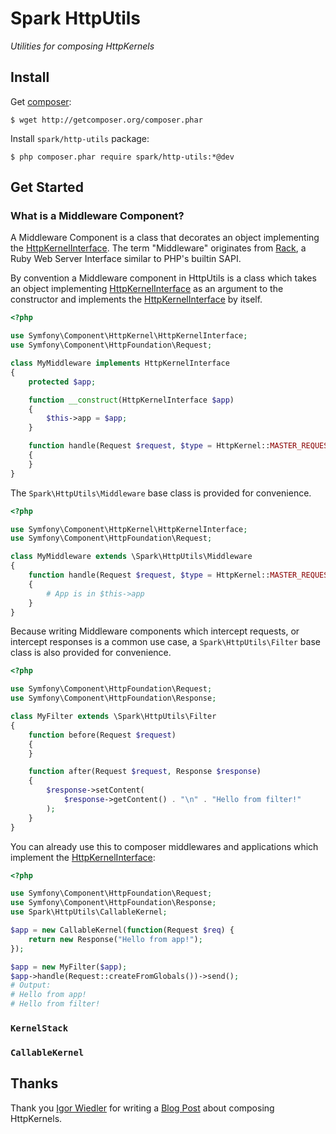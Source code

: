 # Spark HttpUtils

_Utilities for composing HttpKernels_

## Install

Get [composer]:

    $ wget http://getcomposer.org/composer.phar

Install `spark/http-utils` package:

    $ php composer.phar require spark/http-utils:*@dev

[composer]: http://getcomposer.org

## Get Started

### What is a Middleware Component?

A Middleware Component is a class that decorates an object implementing
the [HttpKernelInterface][]. The term "Middleware" originates from
[Rack][], a Ruby Web Server Interface similar to PHP's builtin SAPI.

[Rack]: http://rack.github.com/
[HttpKernelInterface]: http://api.symfony.com/2.1/Symfony/Component/HttpKernel/HttpKernelInterface.html

By convention a Middleware component in HttpUtils is a class which takes
an object implementing [HttpKernelInterface][] as an argument to the
constructor and implements the [HttpKernelInterface][] by itself.

```php
<?php

use Symfony\Component\HttpKernel\HttpKernelInterface;
use Symfony\Component\HttpFoundation\Request;

class MyMiddleware implements HttpKernelInterface
{
    protected $app;

    function __construct(HttpKernelInterface $app)
    {
        $this->app = $app;
    }

    function handle(Request $request, $type = HttpKernel::MASTER_REQUEST, $catch = true)
    {
    }
}
```

The `Spark\HttpUtils\Middleware` base class is provided for convenience.

```php
<?php

use Symfony\Component\HttpKernel\HttpKernelInterface;
use Symfony\Component\HttpFoundation\Request;

class MyMiddleware extends \Spark\HttpUtils\Middleware
{
    function handle(Request $request, $type = HttpKernel::MASTER_REQUEST, $catch = true)
    {
        # App is in $this->app
    }
}
```

Because writing Middleware components which intercept requests, or
intercept responses is a common use case, a `Spark\HttpUtils\Filter`
base class is also provided for convenience.

```php
<?php

use Symfony\Component\HttpFoundation\Request;
use Symfony\Component\HttpFoundation\Response;

class MyFilter extends \Spark\HttpUtils\Filter
{
    function before(Request $request)
    {
    }

    function after(Request $request, Response $response)
    {
        $response->setContent(
            $response->getContent() . "\n" . "Hello from filter!"
        );
    }
}
```

You can already use this to composer middlewares and applications which
implement the [HttpKernelInterface][]:

```php
<?php

use Symfony\Component\HttpFoundation\Request;
use Symfony\Component\HttpFoundation\Response;
use Spark\HttpUtils\CallableKernel;

$app = new CallableKernel(function(Request $req) {
    return new Response("Hello from app!");
});

$app = new MyFilter($app);
$app->handle(Request::createFromGlobals())->send();
# Output:
# Hello from app!
# Hello from filter!
```

### `KernelStack`

### `CallableKernel`

## Thanks

Thank you [Igor Wiedler][] for writing a [Blog Post][] about composing
HttpKernels.

[Blog Post]: https://igor.io/2013/02/02/http-kernel-middlewares.html
[Igor Wiedler]: https://igor.io

